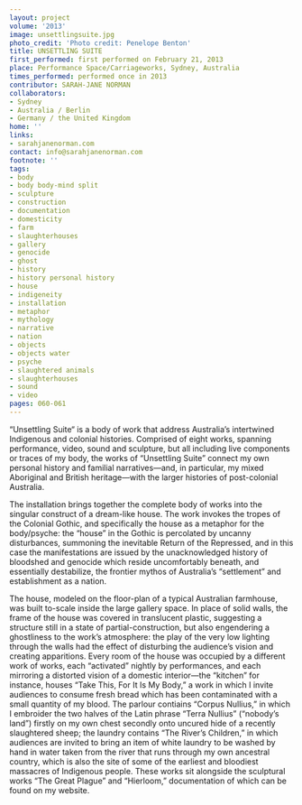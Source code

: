 ```yaml
---
layout: project
volume: '2013'
image: unsettlingsuite.jpg
photo_credit: 'Photo credit: Penelope Benton'
title: UNSETTLING SUITE
first_performed: first performed on February 21, 2013
place: Performance Space/Carriageworks, Sydney, Australia
times_performed: performed once in 2013
contributor: SARAH-JANE NORMAN
collaborators:
- Sydney
- Australia / Berlin
- Germany / the United Kingdom
home: ''
links:
- sarahjanenorman.com
contact: info@sarahjanenorman.com
footnote: ''
tags:
- body
- body body-mind split
- sculpture
- construction
- documentation
- domesticity
- farm
- slaughterhouses
- gallery
- genocide
- ghost
- history
- history personal history
- house
- indigeneity
- installation
- metaphor
- mythology
- narrative
- nation
- objects
- objects water
- psyche
- slaughtered animals
- slaughterhouses
- sound
- video
pages: 060-061
---
```


“Unsettling Suite“ is a body of work that address Australia’s intertwined Indigenous and colonial histories. Comprised of eight works, spanning performance, video, sound and sculpture, but all including live components or traces of my body, the works of “Unsettling Suite” connect my own personal history and familial narratives—and, in particular, my mixed Aboriginal and British heritage—with the larger histories of post-colonial Australia.

The installation brings together the complete body of works into the singular construct of a dream-like house. The work invokes the tropes of the Colonial Gothic, and specifically the house as a metaphor for the body/psyche: the “house” in the Gothic is  percolated by uncanny disturbances, summoning the inevitable Return of the Repressed, and in this case the manifestations are issued by the unacknowledged history of bloodshed and genocide which reside uncomfortably beneath, and essentially destabilize, the frontier mythos of Australia’s “settlement” and establishment as a nation.

The house, modeled on the floor-plan of a typical Australian farmhouse, was built to-scale inside the large gallery space. In place of solid walls, the frame of the house was covered in translucent plastic, suggesting a structure still in a state of partial-construction, but also engendering a ghostliness to the work’s atmosphere: the play of the very low lighting through the walls had the effect of disturbing the audience’s vision and creating apparitions. Every room of the house was occupied by a different work of works, each “activated” nightly by performances, and each mirroring a distorted vision of a domestic interior—the “kitchen” for instance, houses “Take This, For It Is My Body,” a work in which I invite audiences to consume fresh bread which has been contaminated with a small quantity of my blood. The parlour contiains “Corpus Nullius,” in which I embroider the two halves of the Latin phrase “Terra Nullius” (“nobody’s land”) firstly on my own chest secondly onto uncured hide of a recently slaughtered sheep; the laundry contains “The River’s Children,” in which audiences are invited to bring an item of white laundry to be washed by hand in water taken from the river that runs through my own ancestral country, which is also the site of some of the earliest and bloodiest massacres of Indigenous people. These works sit alongside the sculptural works “The Great Plague” and “Hierloom,” documentation of which can be found on my website.
